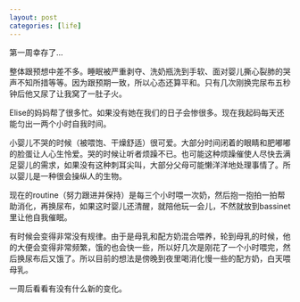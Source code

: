 ```yaml
---
layout: post
categories: [life]
---
```


第一周幸存了...

整体跟预想中差不多。睡眠被严重剥夺、洗奶瓶洗到手软、面对婴儿撕心裂肺的哭声不知所措等等。因为跟预期一致，所以心态还算平和。只有几次刚换完尿布五秒钟后他又尿了让我窝了一肚子火。

Elise的妈妈帮了很多忙。如果没有她在我们的日子会惨很多。现在我起码每天还能匀出一两个小时自我时间。

小婴儿不哭的时候（被喂饱、干燥舒适）很可爱。大部分时间闭着的眼睛和肥嘟嘟的脸蛋让人心生怜爱。哭的时候让听者烦躁不已。也可能这种烦躁催使人尽快去满足婴儿的需求，如果没有这种刺耳尖叫，大部分父母可能懒洋洋地处理事情了。所以婴儿是一种很会操纵人的生物。

现在的routine（努力跟进并保持）是每三个小时喂一次奶，然后抱一抱拍一拍帮助消化，再换尿布，如果这时婴儿还清醒，就陪他玩一会儿，不然就放到bassinet里让他自我催眠。

有时候会变得非常没有规律。由于是母乳和配方奶混合喂养，轮到母乳的时候，他的大便会变得非常频繁，饿的也会快一些，所以好几次是刚花了一个小时喂完，然后换尿布后又饿了。所以目前的想法是傍晚到夜里喝消化慢一些的配方奶，白天喂母乳。

一周后看看有没有什么新的变化。